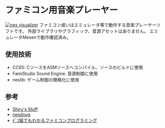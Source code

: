 # ファミコン用音楽プレーヤー
[![nes visualizer](https://i.gyazo.com/27b616b4c10fabb7f3d08eb9562c670c.png)](https://gyazo.com/27b616b4c10fabb7f3d08eb9562c670c)
ファミコン或いはエミュレータ等で動作する音楽プレーヤーソフトです。
外部ライブラリやグラフィック、音源アセットはありません。
エミュレータMesenで動作確認済み。

## 使用技術
- CC65: CソースをASMソースへコンパイル、ソースのビルドに使用
- FamiStudio Sound Engine: 音源制御に使用
- neslib: ゲーム制御の簡略化に使用

## 参考
- [Shiru's Stuff](https://shiru.untergrund.net/)
- [nesdoug](https://nesdoug.com/)
- [ｷﾞｺ猫でもわかるファミコンプログラミング](http://gikofami.fc2web.com/)